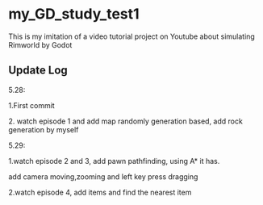 # my_GD_study_test1
This is my imitation of a video tutorial project on Youtube about simulating Rimworld by Godot



## Update Log
5.28: <p>1.First commit
<p>2. watch episode 1 and add map randomly generation based, add rock generation by myself

5.29: <p>1.watch episode 2 and 3, add pawn pathfinding, using A* it has. 
<p> add camera moving,zooming and left key press dragging
<p> 2.watch episode 4, add items and find the nearest item
